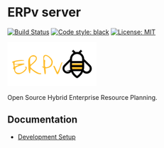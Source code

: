 # ERPv server

[![Build Status](https://travis-ci.com/kissops/ERPv.server.svg?branch=master)](https://travis-ci.com/kissops/ERPv.server)
[![Code style: black](https://img.shields.io/badge/code%20style-black-black.svg)](https://github.com/ambv/black)
[![License: MIT](https://img.shields.io/badge/License-MIT-blue.svg)](https://opensource.org/licenses/MIT)

![ERPv](erpv.png "ERPv")

Open Source Hybrid Enterprise Resource Planning.

## Documentation

* [Development Setup](https://github.com/kissops/ERPv/wiki/Development-Setup)
